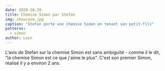```yaml
---
date: 2020-10-20
title: Chemise Simon par Stefan
img: showcase.jpg
caption: "Stefan porte une chemise Simon en tenant son petit-fils"
patterns:
  - simon
author: Leyn
---
```


L'avis de Stefan sur la chemise Simon est sans ambiguïté - comme il le dit, "la chemise Simon est ce que j'aime le plus". C'est son premier Simon, réalisé il y a environ 2 ans.
